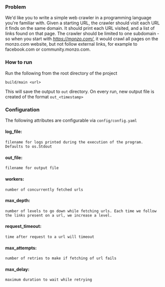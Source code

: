 ### Problem

We'd like you to write a simple web crawler in a programming language you're familiar with. Given a starting URL, the crawler should visit each URL it finds on the same domain. It should print each URL visited, and a list of links found on that page. The crawler should be limited to one subdomain - so when you start with *https://monzo.com/*, it would crawl all pages on the monzo.com website, but not follow external links, for example to facebook.com or community.monzo.com.


### How to run
Run the following from the root directory of the project
```
build/main <url>
```
This will save the output to `out` directory. On every run, new output file is created of the format `out_<timestamp>`

### Configuration
The following attributes are configurable via `config/config.yaml`

#### log_file: 

`filename for logs printed during the execution of the program. Defaults to os.Stdout`

#### out_file: 

`filename for output file`

#### workers: 

`number of concurrently fetched urls`

#### max_depth: 

`number of levels to go down while fetching urls. Each time we follow the links present on a url, we increase a level.`

#### request_timeout: 

`time after request to a url will timeout`
  
#### max_attempts: 

`number of retries to make if fetching of url fails`
  
#### max_delay: 

`maximum duration to wait while retrying`



